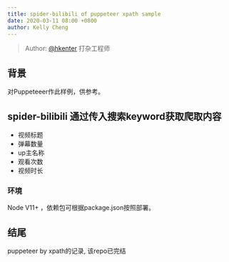 ```yaml
---
title: spider-bilibili of puppeteer xpath sample
date: 2020-03-11 08:00 +0800
author: Kelly Cheng
---
```

> Author: [@hkenter](https://github.com/hkenter) 打杂工程师
<!--more-->
## 背景
对Puppeteeer作此样例，供参考。

## spider-bilibili 通过传入搜索keyword获取爬取内容
- 视频标题
- 弹幕数量
- up主名称
- 观看次数
- 视频时长

### 环境 ###
Node V11+ ，依赖包可根据package.json按照部署。

## 结尾
puppeteer by xpath的记录, 该repo已完结
